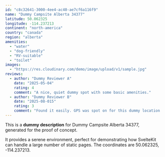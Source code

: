 ```yaml
---
id: "c8c32641-3000-4ee4-ac40-ae7cf6a116f9"
name: "Dummy Campsite Alberta 34377"
latitude: 50.062325
longitude: -114.237213
continent: "north-america"
country: "canada"
region: "alberta"
amenities:
  - "water"
  - "dog-friendly"
  - "RV-suitable"
  - "toilet"
images:
  - "https://res.cloudinary.com/demo/image/upload/v1/sample.jpg"
reviews:
  - author: "Dummy Reviewer A"
    date: "2025-05-04"
    rating: 4
    comment: "A nice, quiet dummy spot with some basic amenities."
  - author: "Dummy Reviewer B"
    date: "2025-08-015"
    rating: 3
    comment: "Found it easily. GPS was spot on for this dummy location."
---
```


This is a **dummy description** for Dummy Campsite Alberta 34377, generated for the proof of concept.

It provides a serene environment, perfect for demonstrating how SvelteKit can handle a large number of static pages. The coordinates are 50.062325, -114.237213.
